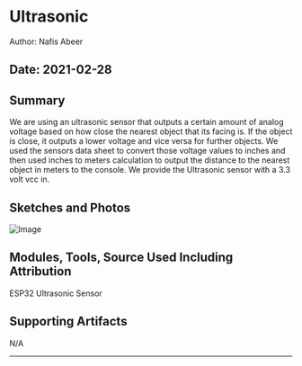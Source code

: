 #  Ultrasonic

Author: Nafis Abeer

Date: 2021-02-28
-----

## Summary
We are using an ultrasonic sensor that outputs a certain amount of analog voltage based on how close the nearest object that its facing is. If the object is close, it outputs a lower voltage and vice versa for further objects. We used the sensors data sheet to convert those voltage values to inches and then used inches to meters calculation to output the distance to the nearest object in meters to the console. We provide the Ultrasonic sensor with a 3.3 volt vcc in.

## Sketches and Photos
![Image](./images/Working_Ultrasonic.png)

## Modules, Tools, Source Used Including Attribution
ESP32
Ultrasonic Sensor

## Supporting Artifacts
N/A

-----
